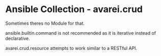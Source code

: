 # Ansible Collection - avarei.crud

Sometimes theres no Module for that.

ansible.builtin.command is not recommended as it is iterative instead of declarative.

avarei.crud.resource attempts to work similar to a RESTful API.
